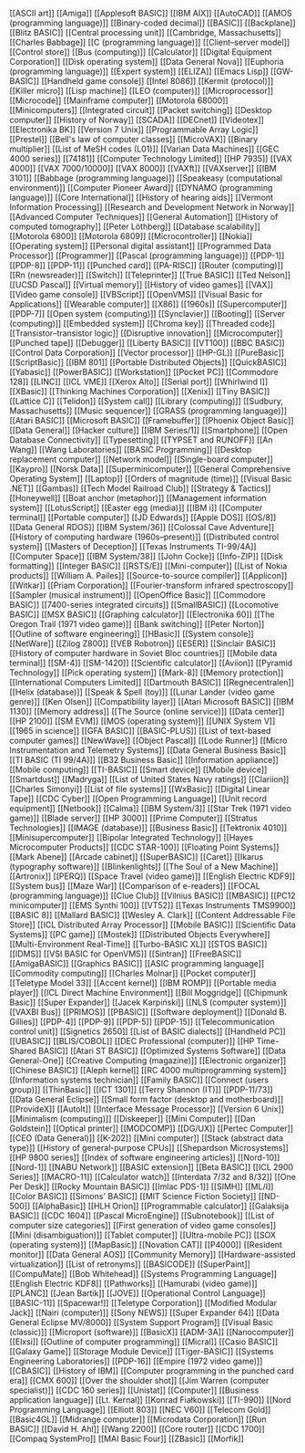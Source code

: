 [[ASCII art]]
[[Amiga]]
[[Applesoft BASIC]]
[[IBM AIX]]
[[AutoCAD]]
[[AMOS (programming language)]]
[[Binary-coded decimal]]
[[BASIC]]
[[Backplane]]
[[Blitz BASIC]]
[[Central processing unit]]
[[Cambridge, Massachusetts]]
[[Charles Babbage]]
[[C (programming language)]]
[[Client–server model]]
[[Control store]]
[[Bus (computing)]]
[[Calculator]]
[[Digital Equipment Corporation]]
[[Disk operating system]]
[[Data General Nova]]
[[Euphoria (programming language)]]
[[Expert system]]
[[ELIZA]]
[[Emacs Lisp]]
[[GW-BASIC]]
[[Handheld game console]]
[[Intel 8086]]
[[Kermit (protocol)]]
[[Killer micro]]
[[Lisp machine]]
[[LEO (computer)]]
[[Microprocessor]]
[[Microcode]]
[[Mainframe computer]]
[[Motorola 68000]]
[[Minicomputers]]
[[Integrated circuit]]
[[Packet switching]]
[[Desktop computer]]
[[History of Norway]]
[[SCADA]]
[[DECnet]]
[[Videotex]]
[[Electronika BK]]
[[Version 7 Unix]]
[[Programmable Array Logic]]
[[Prestel]]
[[Bell's law of computer classes]]
[[MicroVAX]]
[[Binary multiplier]]
[[List of MeSH codes (L01)]]
[[Varian Data Machines]]
[[GEC 4000 series]]
[[74181]]
[[Computer Technology Limited]]
[[HP 7935]]
[[VAX 4000]]
[[VAX 7000/10000]]
[[VAX 8000]]
[[VAXft]]
[[VAXserver]]
[[IBM 3101]]
[[Babbage (programming language)]]
[[Speakeasy (computational environment)]]
[[Computer Pioneer Award]]
[[DYNAMO (programming language)]]
[[Core International]]
[[History of hearing aids]]
[[Vermont Information Processing]]
[[Research and Development Network in Norway]]
[[Advanced Computer Techniques]]
[[General Automation]]
[[History of computed tomography]]
[[Peter Löthberg]]
[[Database scalability]]
[[Motorola 6800]]
[[Motorola 6809]]
[[Microcontroller]]
[[Nokia]]
[[Operating system]]
[[Personal digital assistant]]
[[Programmed Data Processor]]
[[Programmer]]
[[Pascal (programming language)]]
[[PDP-1]]
[[PDP-8]]
[[PDP-11]]
[[Punched card]]
[[PA-RISC]]
[[Router (computing)]]
[[Rn (newsreader)]]
[[Switch]]
[[Teleprinter]]
[[True BASIC]]
[[Ted Nelson]]
[[UCSD Pascal]]
[[Virtual memory]]
[[History of video games]]
[[VAX]]
[[Video game console]]
[[VBScript]]
[[OpenVMS]]
[[Visual Basic for Applications]]
[[Wearable computer]]
[[X86]]
[[1960s]]
[[Supercomputer]]
[[PDP-7]]
[[Open system (computing)]]
[[Synclavier]]
[[Booting]]
[[Server (computing)]]
[[Embedded system]]
[[Chroma key]]
[[Threaded code]]
[[Transistor–transistor logic]]
[[Disruptive innovation]]
[[Microcomputer]]
[[Punched tape]]
[[Debugger]]
[[Liberty BASIC]]
[[VT100]]
[[BBC BASIC]]
[[Control Data Corporation]]
[[Vector processor]]
[[HP-GL]]
[[PureBasic]]
[[ScriptBasic]]
[[IBM 801]]
[[Portable Distributed Objects]]
[[QuickBASIC]]
[[Yabasic]]
[[PowerBASIC]]
[[Workstation]]
[[Pocket PC]]
[[Commodore 128]]
[[LINC]]
[[ICL VME]]
[[Xerox Alto]]
[[Serial port]]
[[Whirlwind I]]
[[XBasic]]
[[Thinking Machines Corporation]]
[[Xenix]]
[[Tiny BASIC]]
[[Lattice C]]
[[Telidon]]
[[System call]]
[[Library (computing)]]
[[Sudbury, Massachusetts]]
[[Music sequencer]]
[[GRASS (programming language)]]
[[Atari BASIC]]
[[Microsoft BASIC]]
[[Framebuffer]]
[[Phoenix Object Basic]]
[[Data General]]
[[Hacker culture]]
[[IBM Series/1]]
[[Smartphone]]
[[Open Database Connectivity]]
[[Typesetting]]
[[TYPSET and RUNOFF]]
[[An Wang]]
[[Wang Laboratories]]
[[BASIC Programming]]
[[Desktop replacement computer]]
[[Network model]]
[[Single-board computer]]
[[Kaypro]]
[[Norsk Data]]
[[Superminicomputer]]
[[General Comprehensive Operating System]]
[[Laptop]]
[[Orders of magnitude (time)]]
[[Visual Basic .NET]]
[[Gambas]]
[[Tech Model Railroad Club]]
[[Strategy & Tactics]]
[[Honeywell]]
[[Boat anchor (metaphor)]]
[[Management information system]]
[[LotusScript]]
[[Easter egg (media)]]
[[IBM i]]
[[Computer terminal]]
[[Portable computer]]
[[JD Edwards]]
[[Apple DOS]]
[[OS/8]]
[[Data General RDOS]]
[[IBM System/36]]
[[Colossal Cave Adventure]]
[[History of computing hardware (1960s–present)]]
[[Distributed control system]]
[[Masters of Deception]]
[[Texas Instruments TI-99/4A]]
[[Computer Space]]
[[IBM System/38]]
[[John Cocke]]
[[Info-ZIP]]
[[Disk formatting]]
[[Integer BASIC]]
[[RSTS/E]]
[[Mini-computer]]
[[List of Nokia products]]
[[William A. Pailes]]
[[Source-to-source compiler]]
[[Applicon]]
[[Witkar]]
[[Priam Corporation]]
[[Fourier-transform infrared spectroscopy]]
[[Sampler (musical instrument)]]
[[OpenOffice Basic]]
[[Commodore BASIC]]
[[7400-series integrated circuits]]
[[SmallBASIC]]
[[Locomotive BASIC]]
[[MSX BASIC]]
[[Graphing calculator]]
[[Electronika 60]]
[[The Oregon Trail (1971 video game)]]
[[Bank switching]]
[[Peter Norton]]
[[Outline of software engineering]]
[[HBasic]]
[[System console]]
[[NetWare]]
[[Zilog Z800]]
[[VEB Robotron]]
[[ESER]]
[[Sinclair BASIC]]
[[History of computer hardware in Soviet Bloc countries]]
[[Mobile data terminal]]
[[SM-4]]
[[SM-1420]]
[[Scientific calculator]]
[[Aviion]]
[[Pyramid Technology]]
[[Pick operating system]]
[[Mark-8]]
[[Memory protection]]
[[International Computers Limited]]
[[Dartmouth BASIC]]
[[Regnecentralen]]
[[Helix (database)]]
[[Speak & Spell (toy)]]
[[Lunar Lander (video game genre)]]
[[Ken Olsen]]
[[Compatibility layer]]
[[Atari Microsoft BASIC]]
[[IBM 1130]]
[[Memory address]]
[[The Source (online service)]]
[[Data center]]
[[HP 2100]]
[[SM EVM]]
[[MOS (operating system)]]
[[UNIX System V]]
[[1965 in science]]
[[GFA BASIC]]
[[BASIC-PLUS]]
[[List of text-based computer games]]
[[NewWave]]
[[Object Pascal]]
[[Lode Runner]]
[[Micro Instrumentation and Telemetry Systems]]
[[Data General Business Basic]]
[[TI BASIC (TI 99/4A)]]
[[B32 Business Basic]]
[[Information appliance]]
[[Mobile computing]]
[[TI-BASIC]]
[[Smart device]]
[[Mobile device]]
[[Smartdust]]
[[Madryga]]
[[List of United States Navy ratings]]
[[Clariion]]
[[Charles Simonyi]]
[[List of file systems]]
[[WxBasic]]
[[Digital Linear Tape]]
[[CDC Cyber]]
[[Open Programming Language]]
[[Unit record equipment]]
[[Netbook]]
[[Calma]]
[[IBM System/3]]
[[Star Trek (1971 video game)]]
[[Blade server]]
[[HP 3000]]
[[Prime Computer]]
[[Stratus Technologies]]
[[IMAGE (database)]]
[[Business Basic]]
[[Tektronix 4010]]
[[Minisupercomputer]]
[[Bipolar Integrated Technology]]
[[Hayes Microcomputer Products]]
[[CDC STAR-100]]
[[Floating Point Systems]]
[[Mark Abene]]
[[Arcade cabinet]]
[[SuperBASIC]]
[[Caret]]
[[Ikarus (typography software)]]
[[Blinkenlights]]
[[The Soul of a New Machine]]
[[Artronix]]
[[PERQ]]
[[Space Travel (video game)]]
[[English Electric KDF9]]
[[System bus]]
[[Maze War]]
[[Comparison of e-readers]]
[[FOCAL (programming language)]]
[[Clue Club]]
[[Vilnius BASIC]]
[[MBASIC]]
[[PC12 minicomputer]]
[[EMS Synthi 100]]
[[VT52]]
[[Texas Instruments TMS9900]]
[[BASIC 8]]
[[Mallard BASIC]]
[[Wesley A. Clark]]
[[Content Addressable File Store]]
[[ICL Distributed Array Processor]]
[[Mobile BASIC]]
[[Scientific Data Systems]]
[[PC game]]
[[Mostek]]
[[Distributed Objects Everywhere]]
[[Multi-Environment Real-Time]]
[[Turbo-BASIC XL]]
[[STOS BASIC]]
[[IDMS]]
[[VSI BASIC for OpenVMS]]
[[Sintran]]
[[FreeBASIC]]
[[AmigaBASIC]]
[[Graphics BASIC]]
[[ASIC programming language]]
[[Commodity computing]]
[[Charles Molnar]]
[[Pocket computer]]
[[Teletype Model 33]]
[[Accent kernel]]
[[IBM ROMP]]
[[Portable media player]]
[[ICL Direct Machine Environment]]
[[Bill Moggridge]]
[[Chipmunk Basic]]
[[Super Expander]]
[[Jacek Karpiński]]
[[NLS (computer system)]]
[[VAXBI Bus]]
[[PRIMOS]]
[[PBASIC]]
[[Software deployment]]
[[Donald B. Gillies]]
[[PDP-4]]
[[PDP-9]]
[[PDP-5]]
[[PDP-15]]
[[Telecommunication control unit]]
[[Signetics 2650]]
[[List of BASIC dialects]]
[[Handheld PC]]
[[UBASIC]]
[[BLIS/COBOL]]
[[DEC Professional (computer)]]
[[HP Time-Shared BASIC]]
[[Atari ST BASIC]]
[[Optimized Systems Software]]
[[Data General-One]]
[[Creative Computing (magazine)]]
[[Electronic organizer]]
[[Chinese BASIC]]
[[Aleph kernel]]
[[RC 4000 multiprogramming system]]
[[Information systems technician]]
[[Family BASIC]]
[[Connect (users group)]]
[[ThinBasic]]
[[ICT 1301]]
[[Terry Shannon (IT)]]
[[PDP-11/73]]
[[Data General Eclipse]]
[[Small form factor (desktop and motherboard)]]
[[ProvideX]]
[[AutoIt]]
[[Interface Message Processor]]
[[Version 6 Unix]]
[[Minimalism (computing)]]
[[Diskeeper]]
[[Mini Computer]]
[[Dan Goldstein]]
[[Optical printer]]
[[MODCOMP]]
[[DG/UX]]
[[Pertec Computer]]
[[CEO (Data General)]]
[[K-202]]
[[Mini computer]]
[[Stack (abstract data type)]]
[[History of general-purpose CPUs]]
[[Shepardson Microsystems]]
[[HP 9800 series]]
[[Index of software engineering articles]]
[[Nord-10]]
[[Nord-1]]
[[NABU Network]]
[[BASIC extension]]
[[Beta BASIC]]
[[ICL 2900 Series]]
[[MACRO-11]]
[[Calculator watch]]
[[Interdata 7/32 and 8/32]]
[[One Per Desk]]
[[Rocky Mountain BASIC]]
[[Imlac PDS-1]]
[[SIMH]]
[[ML/I]]
[[Color BASIC]]
[[Simons' BASIC]]
[[MIT Science Fiction Society]]
[[ND-500]]
[[AlphaBasic]]
[[HLH Orion]]
[[Programmable calculator]]
[[Galaksija BASIC]]
[[CDC 1604]]
[[Pascal MicroEngine]]
[[Subnotebook]]
[[List of computer size categories]]
[[First generation of video game consoles]]
[[Mini (disambiguation)]]
[[Tablet computer]]
[[Ultra-mobile PC]]
[[SOX (operating system)]]
[[MapBasic]]
[[Novation CAT]]
[[P4000]]
[[Resident monitor]]
[[Data General AOS]]
[[Community Memory]]
[[Hardware-assisted virtualization]]
[[List of retronyms]]
[[BASICODE]]
[[SuperPaint]]
[[CompuMate]]
[[Bob Whitehead]]
[[Systems Programming Language]]
[[English Electric KDF8]]
[[Pathworks]]
[[Hamurabi (video game)]]
[[PLANC]]
[[Jean Bartik]]
[[JOVE]]
[[Operational Control Language]]
[[BASIC-11]]
[[Spacewar!]]
[[Teletype Corporation]]
[[Modified Modular Jack]]
[[Nairi (computer)]]
[[Sony NEWS]]
[[Super Expander 64]]
[[Data General Eclipse MV/8000]]
[[System Support Program]]
[[Visual Basic (classic)]]
[[Microport (software)]]
[[BasicX]]
[[ADM-3A]]
[[Nanocomputer]]
[[Elxsi]]
[[Outline of computer programming]]
[[Micral]]
[[Casio BASIC]]
[[Galaxy Game]]
[[Storage Module Device]]
[[Tiger-BASIC]]
[[Systems Engineering Laboratories]]
[[PDP-16]]
[[Empire (1972 video game)]]
[[CBASIC]]
[[History of IBM]]
[[Computer programming in the punched card era]]
[[CMX 600]]
[[Over the shoulder shot]]
[[Jim Warren (computer specialist)]]
[[CDC 160 series]]
[[Unistat]]
[[Computer]]
[[Business application language]]
[[Lt. Kernal]]
[[Konrad Fiałkowski]]
[[TI-990]]
[[Nord Programming Language]]
[[Elliott 803]]
[[NEC V60]]
[[Telecom Gold]]
[[Basic4GL]]
[[Midrange computer]]
[[Microdata Corporation]]
[[Run BASIC]]
[[David H. Ahl]]
[[Wang 2200]]
[[Core router]]
[[CDC 1700]]
[[Compaq SystemPro]]
[[MAI Basic Four]]
[[ZBasic]]
[[Morfik]]
